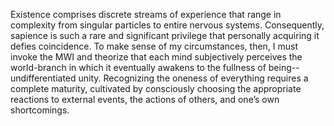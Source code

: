 Existence comprises discrete streams of experience that range in complexity from singular particles to entire nervous systems. Consequently, sapience is such a rare and significant privilege that personally acquiring it defies coincidence. To make sense of my circumstances, then, I must invoke the MWI and theorize that each mind subjectively perceives the world-branch in which it eventually awakens to the fullness of being--undifferentiated unity. Recognizing the oneness of everything requires a complete maturity, cultivated by consciously choosing the appropriate reactions to external events, the actions of others, and one’s own shortcomings.